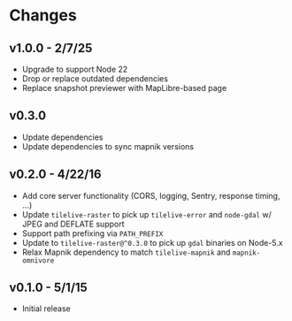 # Changes

## v1.0.0 - 2/7/25

* Upgrade to support Node 22
* Drop or replace outdated dependencies
* Replace snapshot previewer with MapLibre-based page

## v0.3.0

* Update dependencies
* Update dependencies to sync mapnik versions

## v0.2.0 - 4/22/16

* Add core server functionality (CORS, logging, Sentry, response timing, ...)
* Update `tilelive-raster` to pick up `tilelive-error` and `node-gdal` w/ JPEG
  and DEFLATE support
* Support path prefixing via `PATH_PREFIX`
* Update to `tilelive-raster@^0.3.0` to pick up `gdal` binaries on Node-5.x
* Relax Mapnik dependency to match `tilelive-mapnik` and `mapnik-omnivore`

## v0.1.0 - 5/1/15

* Initial release
